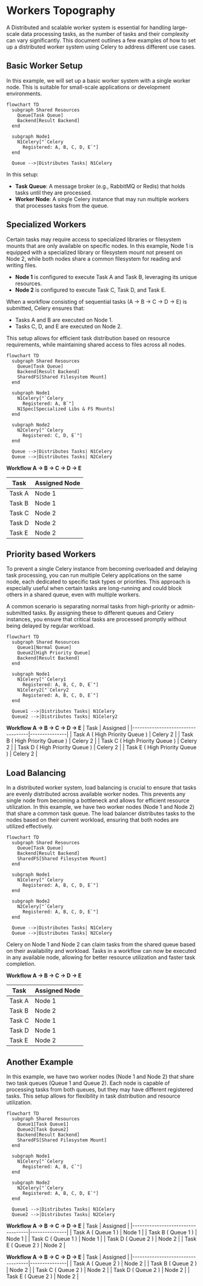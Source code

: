 # Workers Topography

A Distributed and scalable worker system is essential for handling large-scale data processing tasks, as the number of tasks and their complexity can vary significantly. This document outlines a few examples of how to set up a distributed worker system using Celery to address different use cases.


## Basic Worker Setup
In this example, we will set up a basic worker system with a single worker node. This is suitable for small-scale applications or development environments.

```mermaid
flowchart TD
  subgraph Shared Resources
    Queue[Task Queue]
    Backend[Result Backend]
  end

  subgraph Node1
    N1Celery["`Celery
      Registered: A, B, C, D, E`"]
  end

  Queue -->|Distributes Tasks| N1Celery
```
In this setup:
- **Task Queue**: A message broker (e.g., RabbitMQ or Redis) that holds tasks until they are processed.
- **Worker Node**: A single Celery instance that may run multiple workers that processes tasks from the queue.


## Specialized Workers
Certain tasks may require access to specialized libraries or filesystem mounts that are only available on specific nodes. In this example, Node 1 is equipped with a specialized library or filesystem mount not present on Node 2, while both nodes share a common filesystem for reading and writing files.

- **Node 1** is configured to execute Task A and Task B, leveraging its unique resources.
- **Node 2** is configured to execute Task C, Task D, and Task E.

When a workflow consisting of sequential tasks (A → B → C → D → E) is submitted, Celery ensures that:
- Tasks A and B are executed on Node 1.
- Tasks C, D, and E are executed on Node 2.

This setup allows for efficient task distribution based on resource requirements, while maintaining shared access to files across all nodes.

```mermaid
flowchart TD
  subgraph Shared Resources
    Queue[Task Queue]
    Backend[Result Backend]
    SharedFS[Shared Filesystem Mount]
  end

  subgraph Node1
    N1Celery["`Celery
      Registered: A, B`"]
    N1Spec[Specialized Libs & FS Mounts]
  end

  subgraph Node2
    N2Celery["`Celery
      Registered: C, D, E`"]
  end

  Queue -->|Distributes Tasks| N1Celery
  Queue -->|Distributes Tasks| N2Celery
```

**Workflow A -> B -> C -> D -> E**

| Task   | Assigned Node |
|--------|--------------|
| Task A | Node 1       |
| Task B | Node 1       |
| Task C | Node 2       |
| Task D | Node 2       |
| Task E | Node 2       |


## Priority based Workers

To prevent a single Celery instance from becoming overloaded and delaying task processing, you can run multiple Celery applications on the same node, each dedicated to specific task types or priorities. This approach is especially useful when certain tasks are long-running and could block others in a shared queue, even with multiple workers.

A common scenario is separating normal tasks from high-priority or admin-submitted tasks. By assigning these to different queues and Celery instances, you ensure that critical tasks are processed promptly without being delayed by regular workload.

```mermaid
flowchart TD
  subgraph Shared Resources
    Queue1[Normal Queue]
    Queue2[High Priority Queue]
    Backend[Result Backend]
  end

  subgraph Node1
    N1Celery["`Celery1
      Registered: A, B, C, D, E`"]
    N1Celery2["`Celery2
      Registered: A, B, C, D, E`"]
  end

  Queue1 -->|Distributes Tasks| N1Celery
  Queue2 -->|Distributes Tasks| N1Celery2
```

**Workflow A -> B -> C -> D -> E**
| Task                       | Assigned |
|-----------------------------------|---------------|
| Task A ( High Priority Queue )     | Celery 2        |
| Task B ( High Priority Queue )     | Celery 2        |
| Task C ( High Priority Queue )     | Celery 2        |
| Task D ( High Priority Queue )     | Celery 2        |
| Task E ( High Priority Queue )     | Celery 2        |


## Load Balancing
In a distributed worker system, load balancing is crucial to ensure that tasks are evenly distributed across available worker nodes. This prevents any single node from becoming a bottleneck and allows for efficient resource utilization.
In this example, we have two worker nodes (Node 1 and Node 2) that share a common task queue. The load balancer distributes tasks to the nodes based on their current workload, ensuring that both nodes are utilized effectively.

```mermaid
flowchart TD
  subgraph Shared Resources
    Queue[Task Queue]
    Backend[Result Backend]
    SharedFS[Shared Filesystem Mount]
  end

  subgraph Node1
    N1Celery["`Celery
      Registered: A, B, C, D, E`"]
  end

  subgraph Node2
    N2Celery["`Celery
      Registered: A, B, C, D, E`"]
  end

  Queue -->|Distributes Tasks| N1Celery
  Queue -->|Distributes Tasks| N2Celery
```

Celery on Node 1 and Node 2 can claim tasks from the shared queue based on their availability and workload. Tasks in a workflow can now be executed in any available node, allowing for better resource utilization and faster task completion.

**Workflow A -> B -> C -> D -> E**

| Task   | Assigned Node |
|--------|--------------|
| Task A | Node 1       |
| Task B | Node 2       |
| Task C | Node 1       |
| Task D | Node 1       |
| Task E | Node 2       |


## Another Example

In this example, we have two worker nodes (Node 1 and Node 2) that share two task queues (Queue 1 and Queue 2). Each node is capable of processing tasks from both queues, but they may have different registered tasks. This setup allows for flexibility in task distribution and resource utilization.

```mermaid
flowchart TD
  subgraph Shared Resources
    Queue1[Task Queue1]
    Queue2[Task Queue2]
    Backend[Result Backend]
    SharedFS[Shared Filesystem Mount]
  end

  subgraph Node1
    N1Celery["`Celery
      Registered: A, B, C`"]
  end

  subgraph Node2
    N2Celery["`Celery
      Registered: A, B, C, D, E`"]
  end

  Queue1 -->|Distributes Tasks| N1Celery
  Queue2 -->|Distributes Tasks| N2Celery
```

**Workflow A -> B -> C -> D -> E**
| Task                       | Assigned |
|-----------------------------------|---------------|
| Task A ( Queue 1 )     | Node 1        |
| Task B ( Queue 1 )     | Node 1        |
| Task C ( Queue 1 )     | Node 1        |
| Task D ( Queue 2 )     | Node 2        |
| Task E ( Queue 2 )     | Node 2        |


**Workflow A -> B -> C -> D -> E**
| Task                       | Assigned |
|-----------------------------------|---------------|
| Task A ( Queue 2 )     | Node 2        |
| Task B ( Queue 2 )     | Node 2        |
| Task C ( Queue 2 )     | Node 2        |
| Task D ( Queue 2 )     | Node 2        |
| Task E ( Queue 2 )     | Node 2        |

